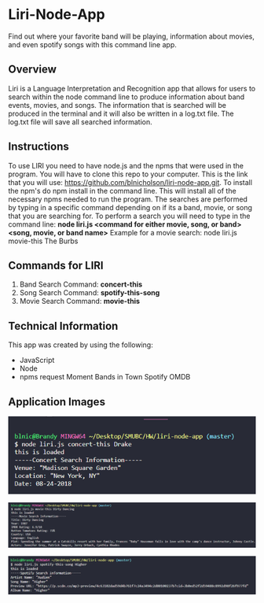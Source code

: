 # **Liri-Node-App**
Find out where your favorite band will be playing, information about movies, and even spotify songs with this command line app.
## **Overview**
 Liri is a Language Interpretation and Recognition app that allows for users to search within the node command line to produce information about band events, movies, and songs.  The information that is searched will be produced in the terminal and it will also be written in a log.txt file.  The log.txt file will save all searched information. 
## **Instructions**
To use LIRI you need to have node.js and the npms that were used in the program. You will have to clone this repo to your computer.  This is the link that you will use: https://github.com/blnicholson/liri-node-app.git. To install the npm's do npm install in the command line. This will install all of the necessary npms needed to run the program.  The searches are performed by typing in a specific command depending on if its a band, movie, or song that you are searching for. To perform a search you will need to type in the command line: **node liri.js <command for either movie, song, or band> <song, movie, or band name>**
Example for a movie search: node liri.js movie-this The Burbs
## **Commands for LIRI**
1. Band Search Command: **concert-this**
2. Song Search Command: **spotify-this-song**
3. Movie Search Command: **movie-this** 
## **Technical Information**
This app was created by using the following:
* JavaScript
* Node
* npms
   request
   Moment
   Bands in Town
   Spotify
   OMDB
   
## **Application Images**


![Alt text](images/concertThis.png)

![Alt text](images/movieThis.png)

![Alt text](images/spotifyThis.png)
